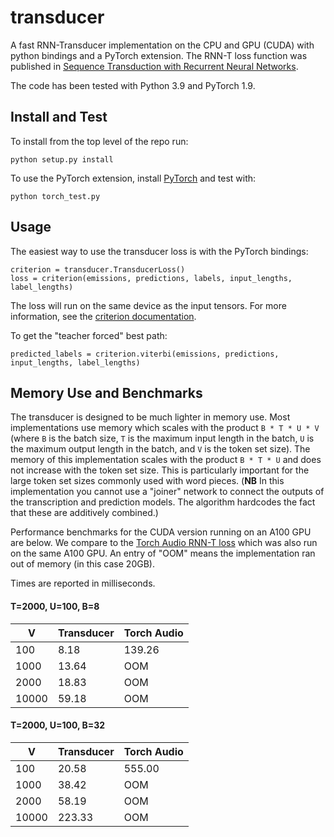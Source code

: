 # transducer

A fast RNN-Transducer implementation on the CPU and GPU (CUDA) with python
bindings and a PyTorch extension. The RNN-T loss function was published in
[Sequence Transduction with Recurrent Neural Networks](https://arxiv.org/abs/1211.3711).

The code has been tested with Python 3.9 and PyTorch 1.9.

## Install and Test

To install from the top level of the repo run:

```
python setup.py install
```

To use the PyTorch extension, install [PyTorch](http://pytorch.org/)
and test with:

```
python torch_test.py
```

## Usage

The easiest way to use the transducer loss is with the PyTorch bindings:

```
criterion = transducer.TransducerLoss()
loss = criterion(emissions, predictions, labels, input_lengths, label_lengths)
```

The loss will run on the same device as the input tensors. For more
information, see the [criterion
documentation](https://github.com/awni/transducer/blob/0d3187718653a26afe58cce00a804e27d0a01909/transducer/torch_binding.py#L60).

To get the "teacher forced" best path:

```
predicted_labels = criterion.viterbi(emissions, predictions, input_lengths, label_lengths)
```

## Memory Use and Benchmarks

The transducer is designed to be much lighter in memory use. Most
implementations use memory which scales with the product `B * T * U * V` (where
`B` is the batch size, `T` is the maximum input length in the batch, `U` is the
maximum output length in the batch, and `V` is the token set size). The memory
of this implementation scales with the product `B * T * U` and does not
increase with the token set size. This is particularly important for the large
token set sizes commonly used with word pieces. (**NB** In this implementation you
cannot use a "joiner" network to connect the outputs of the transcription and
prediction models. The algorithm hardcodes the fact that these are additively
combined.)

Performance benchmarks for the CUDA version running on an A100 GPU are below.
We compare to the [Torch Audio RNN-T
loss](https://pytorch.org/audio/stable/functional.html#rnnt-loss) which was
also run on the same A100 GPU. An entry of "OOM" means the implementation ran
out of memory (in this case 20GB).

Times are reported in milliseconds. 

#### T=2000, U=100, B=8

| V     | Transducer | Torch Audio |
| ----- | ---------- | ----------- |
| 100   | 8.18       | 139.26      |
| 1000  | 13.64      | OOM         |
| 2000  | 18.83      | OOM         |
| 10000 | 59.18      | OOM         |

#### T=2000, U=100, B=32

| V     | Transducer | Torch Audio |
| ----- | ---------- | ----------- |
| 100   | 20.58      | 555.00      |
| 1000  | 38.42      | OOM         |
| 2000  | 58.19      | OOM         |
| 10000 | 223.33     | OOM         |
